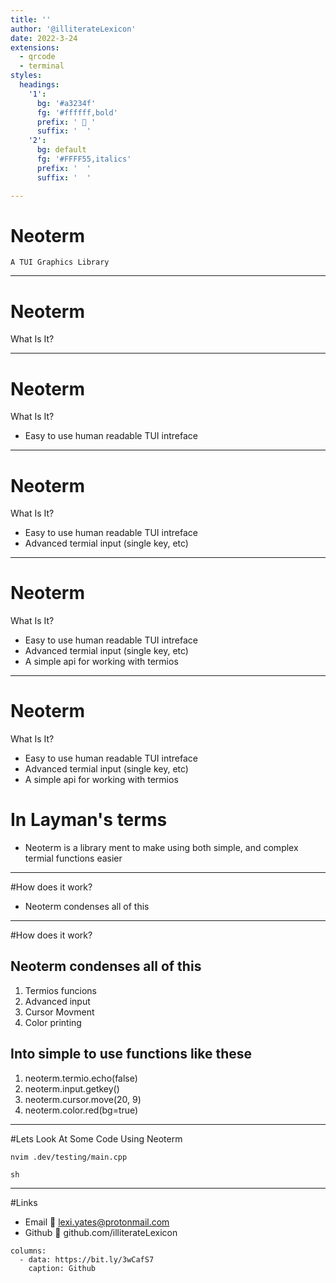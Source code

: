 ```yaml
---
title: '' 
author: '@illiterateLexicon'
date: 2022-3-24 
extensions:
  - qrcode
  - terminal
styles:
  headings:
    '1':
      bg: '#a3234f'
      fg: '#ffffff,bold' 
      prefix: '  '
      suffix: '  '
    '2':
      bg: default
      fg: '#FFFF55,italics' 
      prefix: '  '
      suffix: '  '

---
```


# Neoterm
` A TUI Graphics Library `

---

# Neoterm 

What Is It?

---

# Neoterm 

What Is It?
* Easy to use human readable TUI intreface

---

# Neoterm 

What Is It?
* Easy to use human readable TUI intreface
* Advanced termial input (single key, etc)

---

# Neoterm 

What Is It?
* Easy to use human readable TUI intreface
* Advanced termial input (single key, etc)
* A simple api for working with termios

---

# Neoterm 

What Is It?
* Easy to use human readable TUI intreface
* Advanced termial input (single key, etc)
* A simple api for working with termios

# In Layman's terms
* Neoterm is a library ment to make using both simple, and complex termial functions easier

---
#How does it work?
* Neoterm condenses all of this

---
#How does it work?
## Neoterm condenses all of this
1. Termios funcions 
2. Advanced input
3. Cursor Movment 
4. Color printing

## Into simple to use functions like these

1. neoterm.termio.echo(false)
2. neoterm.input.getkey()
3. neoterm.cursor.move(20, 9)
4. neoterm.color.red(bg=true)

--- 
#Lets Look At Some Code Using Neoterm

```terminal20
nvim .dev/testing/main.cpp
```

```terminal5
sh
```



---
#Links
* Email   lexi.yates@protonmail.com
* Github  github.com/illiterateLexicon 

```qrcode-ex
columns:
  - data: https://bit.ly/3wCafS7
    caption: Github 
```

